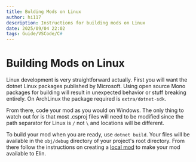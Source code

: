 ```yaml
---
title: Bulding Mods on Linux
author: hi117
description: Instructions for building mods on Linux
date: 2025/09/04 22:02
tags: Guide/VSCode/C#
---
```


# Building Mods on Linux

Linux development is very straightforward actually. First you will want the dotnet Linux packages published by Microsoft. Using open source Mono packages for building will
result in unexpected behavior or stuff breaking entirely. On ArchLinux the package required is `extra/dotnet-sdk`.

From there, code your mod as you would on Windows. The only thing to watch out for is that most .csproj files will need to be modified since the path separator for
Linux is `/` not `\` and locations will be different.

To build your mod when you are ready, use `dotnet build`. Your files will be available in the `obj/debug` directory of your project's root directory. From there follow
the instructions on creating a [local mod](../basic_mod.md) to make your mod available to Elin.